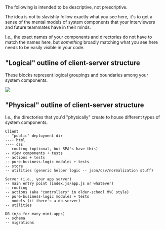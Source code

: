 The following is intended to be descriptive, not prescriptive.

The idea is not to slavishly follow exactly what you see here, it's to get a sense of the mental models of system components that your interviewers and future teammates have in their minds.

I.e., the exact names of your components and directories do not have to match the names here, but _something_ broadly matching what you see here needs to be easily visible in your code.

## "Logical" outline of client-server structure

These blocks represent logical groupings and boundaries among your system components.

<img src="https://i.imgur.com/VPBLJtC.png" >

## "Physical" outline of client-server structure

I.e., the directories that you'd "physically" create to house different types of system components.

```
Client
-- "public" deployment dir
---- html
---- css
-- routing (optional, but SPA's have this)
-- view components + tests
-- actions + tests
-- pure-business-logic modules + tests
-- store
-- utilities (generic helper logic -- json/csv/normalization stuff)

Server (i.e., your app server)
-- main entry point (index.js/app.js or whatever)
-- routing
-- actions (aka "controllers" in older-school MVC style)
-- pure-business-logic modules + tests
-- models (if there's a db server)
-- utilities

DB (n/a for many mini-apps)
-- schema
-- migrations
```